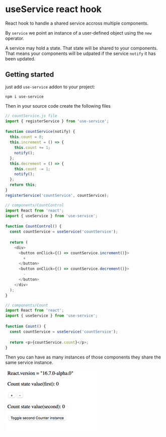 # useService react hook

React hook to handle a shared service accross multiple components.

By `service` we point an instance of a user-defined object using the `new` operator.

A service may hold a state. That state will be shared to your components.
That means your components will be udpated if the service `notify` it has been updated.

## Getting started

just add `use-service` addon to your project:

```
npm i use-service
```

Then in your source code create the following files

```javascript
// countService.js file
import { registerService } from 'use-service';

function countService(notify) {
  this.count = 0;
  this.increment = () => {
    this.count += 1;
    notify();
  };
  this.decrement = () => {
    this.count -= 1;
    notify();
  };
  return this;
}
registerService('countService', countService);
```

```javascript
// components/CountControl
import React from 'react';
import { useService } from 'use-service';

function CountControl() {
  const countService = useService('countService');

  return (
    <div>
      <button onClick={() => countService.increment()}>
        +
      </button>
      <button onClick={() => countService.decrement()}>
        -
      </button>
    </div>
  );
}

```

```javascript
// components/Count
import React from 'react';
import { useService } from 'use-service';

function Count() {
  const countService = useService('countService');

  return <p>{countService.count}</p>;
}
```

Then you can have as many instances of those components they share the same service instance.

![example](https://raw.githubusercontent.com/toutpt/use-service/master/example.gif)